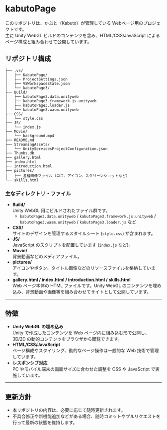 # kabutoPage

このリポジトリは、かぶと（Kabuto）が管理している Webページ用のプロジェクトです。  
主に Unity WebGL ビルドのコンテンツを含み、HTML/CSS/JavaScript によるページ構成と組み合わせて公開しています。

## リポジトリ構成
```
├── .vs/
│   ├── KabutoPage/
│   ├── ProjectSettings.json
│   ├── VSWorkspaceState.json
│   └── kabutoPage3/
├── Build/
│   ├── kabutoPage3.data.unityweb
│   ├── kabutoPage3.framework.js.unityweb
│   ├── kabutoPage3.loader.js
│   └── kabutoPage3.wasm.unityweb
├── CSS/
│   └── style.css
├── JS/
│   └── index.js
├── Movie/
│   └── background.mp4
├── README.md
├── StreamingAssets/
│   └── UnityServicesProjectConfiguration.json
├── Thumbs.db
├── gallery.html
├── index.html
├── introduction.html
├── pictures/
│   ├── 各種画像ファイル（ロゴ、アイコン、スクリーンショットなど）
└── skills.html
```

### 主なディレクトリ・ファイル

- **Build/**  
  Unity WebGL 用にビルドされたファイル群です。  
  - `kabutoPage3.data.unityweb` / `kabutoPage3.framework.js.unityweb` / `kabutoPage3.wasm.unityweb` / `kabutoPage3.loader.js` など
- **CSS/**  
  サイトのデザインを管理するスタイルシート (`style.css`) が含まれます。
- **JS/**  
  JavaScript のスクリプトを配置しています (`index.js` など)。
- **Movie/**  
  背景動画などのメディアファイル。  
- **pictures/**  
  アイコンやボタン、タイトル画像などのリソースファイルを格納しています。
- **gallery.html / index.html / introduction.html / skills.html**  
  Web ページ本体の HTML ファイルです。Unity WebGL のコンテンツを埋め込み、背景動画や画像等を組み合わせてサイトとして公開しています。

---

## 特徴

- **Unity WebGL の埋め込み**  
  Unity で作成したコンテンツを Web ページ内に組み込む形で公開し、3D/2D の動的コンテンツをブラウザから閲覧できます。
- **HTML/CSS/JavaScript**  
  ページ構成やスタイリング、動的なページ操作は一般的な Web 技術で管理しています。  
- **レスポンシブ対応**  
  PC やモバイル端末の画面サイズに合わせた調整を CSS や JavaScript で実施しています。

---

## 更新方針

- 本リポジトリの内容は、必要に応じて随時更新されます。
- 不具合修正や新機能追加などがある場合、随時コミットやプルリクエストを行って最新の状態を維持します。
